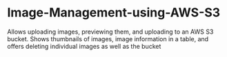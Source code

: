# Image-Management-using-AWS-S3
Allows uploading images, previewing them, and uploading to an AWS S3 bucket. Shows thumbnails of images, image information in a table, and offers deleting individual images as well as the bucket
